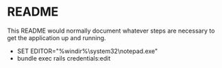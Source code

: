 # README

This README would normally document whatever steps are necessary to get the
application up and running.

* SET EDITOR="%windir%\system32\notepad.exe"
* bundle exec rails credentials:edit